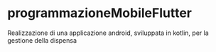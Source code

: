 # programmazioneMobileFlutter
 Realizzazione di una applicazione android, sviluppata in kotlin, per la gestione della dispensa

